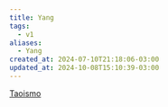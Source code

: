 ```yaml
---
title: Yang
tags:
  - v1
aliases:
  - Yang
created_at: 2024-07-10T21:18:06-03:00
updated_at: 2024-10-08T15:10:39-03:00
---
```


[Taoismo](Taoismo.md)

